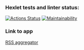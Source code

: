 ### Hexlet tests and linter status:
[![Actions Status](https://github.com/TeonaGZ/frontend-project-11/workflows/hexlet-check/badge.svg)](https://github.com/TeonaGZ/frontend-project-11/actions)
[![Maintainability](https://api.codeclimate.com/v1/badges/e7e6936e2e2f3a45cb02/maintainability)](https://codeclimate.com/github/TeonaGZ/frontend-project-11/maintainability)


### Link to app
[RSS aggregator](https://frontend-project-11-t2q6.vercel.app/)